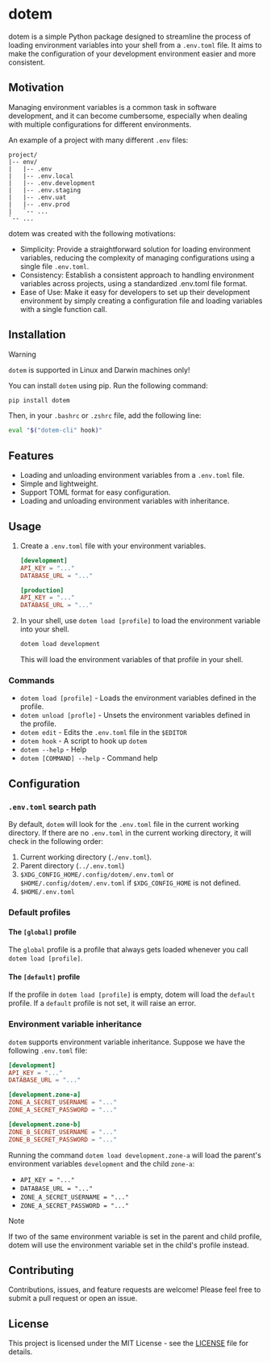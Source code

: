# dotem

dotem is a simple Python package designed to streamline the process of loading environment variables into your shell from a `.env.toml` file. It aims to make the configuration of your development environment easier and more consistent.

## Motivation

Managing environment variables is a common task in software development, and it can become cumbersome, especially when dealing with multiple configurations for different environments.

An example of a project with many different `.env` files:

```text
project/
|-- env/
|   |-- .env
|   |-- .env.local
|   |-- .env.development
|   |-- .env.staging
|   |-- .env.uat
|   |-- .env.prod
|   `-- ...
`-- ...
```

dotem was created with the following motivations:

- Simplicity: Provide a straightforward solution for loading environment variables, reducing the complexity of managing configurations using a single file `.env.toml`.
- Consistency: Establish a consistent approach to handling environment variables across projects, using a standardized .env.toml file format.
- Ease of Use: Make it easy for developers to set up their development environment by simply creating a configuration file and loading variables with a single function call.

## Installation

> [!WARNING]  
> `dotem` is supported in Linux and Darwin machines only!

You can install `dotem` using pip. Run the following command:

```bash
pip install dotem
```

Then, in your `.bashrc` or `.zshrc` file, add the following line:

```bash
eval "$("dotem-cli" hook)"
```

## Features

- Loading and unloading environment variables from a `.env.toml` file.
- Simple and lightweight.
- Support TOML format for easy configuration.
- Loading and unloading environment variables with inheritance.

## Usage

1. Create a `.env.toml` file with your environment variables.

    ```toml
    [development]
    API_KEY = "..."
    DATABASE_URL = "..."

    [production]
    API_KEY = "..."
    DATABASE_URL = "..."
    ```

2. In your shell, use `dotem load [profile]` to load the environment variable into your shell.

    ```bash
    dotem load development
    ```

    This will load the environment variables of that profile in your shell.

### Commands

- `dotem load [profile]` - Loads the environment variables defined in the profile.
- `dotem unload [profle]` - Unsets the environment variables defined in the profile.
- `dotem edit` - Edits the `.env.toml` file in the `$EDITOR`
- `dotem hook` - A script to hook up `dotem`
- `dotem --help` - Help
- `dotem [COMMAND] --help` - Command help

## Configuration

### `.env.toml` search path

By default, `dotem` will look for the `.env.toml` file in the current working directory. If there are no `.env.toml` in the current working directory, it will check in the following order:

1. Current working directory (`./env.toml`).
2. Parent directory (`../.env.toml`)
3. `$XDG_CONFIG_HOME/.config/dotem/.env.toml` or `$HOME/.config/dotem/.env.toml` if `$XDG_CONFIG_HOME` is not defined.
4. `$HOME/.env.toml`

### Default profiles

#### The `[global]` profile

The `global` profile is a profile that always gets loaded whenever you call `dotem load [profile]`.

#### The `[default]` profile

If the profile in `dotem load [profile]` is empty, dotem will load the `default` profile. If a `default` profile is not set, it will raise an error.

### Environment variable inheritance

`dotem` supports environment variable inheritance. Suppose we have the following `.env.toml` file:

```toml
[development]
API_KEY = "..."
DATABASE_URL = "..."

[development.zone-a]
ZONE_A_SECRET_USERNAME = "..."
ZONE_A_SECRET_PASSWORD = "..."

[development.zone-b]
ZONE_B_SECRET_USERNAME = "..."
ZONE_B_SECRET_PASSWORD = "..."
```

Running the command `dotem load development.zone-a` will load the parent's environment variables `development` and the child `zone-a`:

- `API_KEY = "..."`
- `DATABASE_URL = "..."`
- `ZONE_A_SECRET_USERNAME = "..."`
- `ZONE_A_SECRET_PASSWORD = "..."`

> [!NOTE]  
> If two of the same environment variable is set in the parent and child profile, dotem will use the environment variable set in the child's profile instead.

## Contributing

Contributions, issues, and feature requests are welcome! Please feel free to submit a pull request or open an issue.

## License

This project is licensed under the MIT License - see the [LICENSE](LICENSE) file for details.
